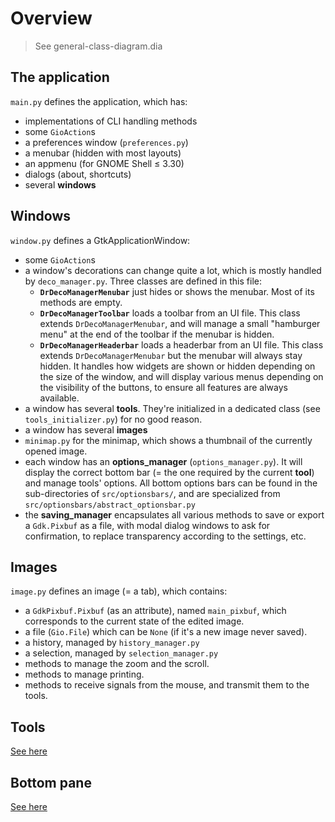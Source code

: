 
# Overview

>See general-class-diagram.dia

## The application

`main.py` defines the application, which has:

- implementations of CLI handling methods
- some `GioAction`s
- a preferences window (`preferences.py`)
- a menubar (hidden with most layouts)
- an appmenu (for GNOME Shell ≤ 3.30)
- dialogs (about, shortcuts)
- several **windows**

## Windows

`window.py` defines a GtkApplicationWindow:

- some `GioAction`s
- a window's decorations can change quite a lot, which is mostly handled by
`deco_manager.py`. Three classes are defined in this file:
	- **`DrDecoManagerMenubar`** just hides or shows the menubar. Most of its
	methods are empty.
	- **`DrDecoManagerToolbar`** loads a toolbar from an UI file. This class
	extends `DrDecoManagerMenubar`, and will manage a small "hamburger menu" at
	the end of the toolbar if the menubar is hidden.
	- **`DrDecoManagerHeaderbar`** loads a headerbar from an UI file. This class
	extends `DrDecoManagerMenubar` but the menubar will always stay hidden.
	It handles how widgets are shown or hidden depending on the size of the
	window, and will display various menus depending on the visibility of the
	buttons, to ensure all features are always available.
- a window has several **tools**. They're initialized in a dedicated class (see
`tools_initializer.py`) for no good reason.
- a window has several **images**
- `minimap.py` for the minimap, which shows a thumbnail of the currently opened image.
- each window has an **options_manager** (`options_manager.py`). It will display
the correct bottom bar (= the one required by the current **tool**) and manage
tools' options. All bottom options bars can be found in the sub-directories of
`src/optionsbars/`, and are specialized from `src/optionsbars/abstract_optionsbar.py`
- the **saving_manager** encapsulates all various methods to save or export a
`Gdk.Pixbuf` as a file, with modal dialog windows to ask for confirmation, to
replace transparency according to the settings, etc.

## Images

`image.py` defines an image (= a tab), which contains:

- a `GdkPixbuf.Pixbuf` (as an attribute), named `main_pixbuf`, which corresponds
to the current state of the edited image.
- a file (`Gio.File`) which can be `None` (if it's a new image never saved).
- a history, managed by `history_manager.py`
- a selection, managed by `selection_manager.py`
- methods to manage the zoom and the scroll.
- methods to manage printing.
- methods to receive signals from the mouse, and transmit them to the tools.

## Tools

[See here](./design-tools.md)

## Bottom pane

[See here](./design-optionsbars.md)

